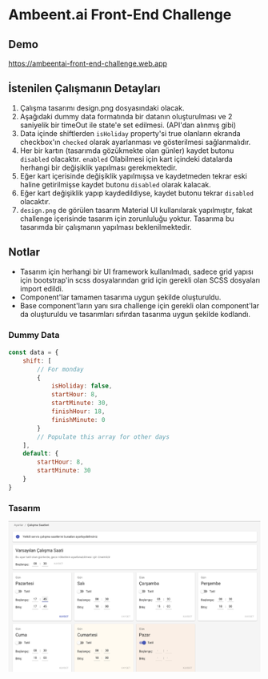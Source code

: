 # Ambeent.ai Front-End Challenge

## Demo
https://ambeentai-front-end-challenge.web.app

## İstenilen Çalışmanın Detayları

1. Çalışma tasarımı design.png dosyasındaki olacak.
2. Aşağıdaki dummy data formatında bir datanın oluşturulması ve 2 saniyelik bir timeOut ile state'e set edilmesi. (API'dan alınmış gibi)
3. Data içinde shiftlerden `isHoliday` property'si true olanların ekranda checkbox'ın `checked` olarak ayarlanması ve gösterilmesi sağlanmalıdır.
4. Her bir kartın (tasarımda gözükmekte olan günler) kaydet butonu `disabled` olacaktır. `enabled` Olabilmesi için kart içindeki datalarda herhangi bir değişiklik yapılması gerekmektedir.
5. Eğer kart içerisinde değişiklik yapılmışsa ve kaydetmeden tekrar eski haline getirilmişse kaydet butonu `disabled` olarak kalacak.
6. Eğer kart değişiklik yapıp kaydedildiyse, kaydet butonu tekrar `disabled` olacaktır.
8. `design.png` de görülen tasarım Material UI kullanılarak yapılmıştır, fakat challenge içerisinde tasarım için zorunluluğu yoktur. Tasarıma bu tasarımda bir çalışmanın yapılması beklenilmektedir.

## Notlar
* Tasarım için herhangi bir UI framework kullanılmadı, sadece grid yapısı için bootstrap'in scss dosyalarından grid için gerekli olan SCSS dosyaları import edildi.
* Component'lar tamamen tasarıma uygun şekilde oluşturuldu.
* Base component'ların yanı sıra challenge için gerekli olan component'lar da oluşturuldu ve tasarımları sıfırdan tasarıma uygun şekilde kodlandı.

### Dummy Data

```js
const data = {
    shift: [
        // For monday
        {
            isHoliday: false,
            startHour: 8,
            startMinute: 30,
            finishHour: 18,
            finishMinute: 0
        }
        // Populate this array for other days
    ],
    default: {
        startHour: 8,
        startMinute: 30
    }
}
```

### Tasarım

![Tasarım](https://github.com/alicankahramaner/ambeent-ai-challenge/blob/master/design.png?raw=true)